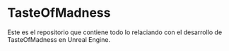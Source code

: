 # TasteOfMadness
Este es el repositorio que contiene todo lo relaciando con el desarrollo de TasteOfMadness en Unreal Engine.

